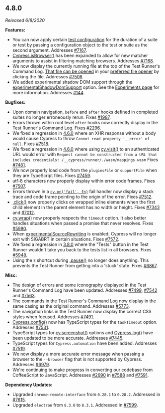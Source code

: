 ## 4.8.0

_Released 6/8/2020_

**Features:**

- You can now apply certain
  [test configuration](/guides/references/configuration#Test-Configuration) for
  the duration of a suite or test by passing a configuration object to the test
  or suite as the second argument. Addresses
  [#7167](https://github.com/cypress-io/cypress/issues/7167).
- [Cypress.isBrowser()](/api/cypress-api/isbrowser) has been expanded to allow
  for new matcher arguments to assist in filtering matching browsers. Addresses
  [#7168](https://github.com/cypress-io/cypress/issues/7168).
- We now display the currently running file at the top of the Test Runner's
  Command Log.
  [That file can be opened](/guides/core-concepts/cypress-app#Open-files-in-your-IDE)
  in your
  [preferred file opener](/guides/tooling/IDE-integration#File-Opener-Preference)
  by clicking the file. Addresses
  [#7506](https://github.com/cypress-io/cypress/issues/7506).
- We added experimental shadow DOM support through the
  [experimentalShadowDomSupport](/guides/references/experiments#Shadow-DOM)
  option. See the [Experiments page](/guides/references/experiments#Shadow-DOM)
  for more information. Addresses
  [#144](https://github.com/cypress-io/cypress/issues/144).

**Bugfixes:**

- Upon domain navigation, `before` and `after` hooks defined in completed suites
  no longer erroneously rerun. Fixes
  [#1987](https://github.com/cypress-io/cypress/issues/1987).
- Errors thrown within root level `after` hooks now correctly display in the
  Test Runner's Command Log. Fixes
  [#2296](https://github.com/cypress-io/cypress/issues/2296).
- We fixed a regression in [4.6.0](#4-6-0) where an XHR response without a body
  would cause Cypress to throw `Cannot read property '__error' of null`. Fixes
  [#7518](https://github.com/cypress-io/cypress/issues/7518).
- We fixed a regression in [4.6.0](#4-6-0) where using
  [cy.visit()](/api/commands/visit) to an authenticated URL would error with
  `Request cannot be constructed from a URL that includes credentials: /__cypress/runner/./wasm/mappings.wasm`
  Fixes [#7481](https://github.com/cypress-io/cypress/issues/7481).
- We now properly load code from the `pluginsFile` or `supportFile` when they
  are TypeScript files. Fixes
  [#7459](https://github.com/cypress-io/cypress/issues/7459).
- utf-8 characters now properly display within error code frames. Fixes
  [#7507](https://github.com/cypress-io/cypress/issues/7507).
- Errors thrown in a
  [`cy.on('fail', fn)`](/api/events/catalog-of-events#Cypress-Events) fail
  handler now display a stack trace and code frame pointing to the origin of the
  error. Fixes [#7512](https://github.com/cypress-io/cypress/issues/7512).
- [.click()](/api/commands/click) now properly clicks on wrapped inline elements
  when the first child element in the parent element has no width or height.
  Fixes [#7343](https://github.com/cypress-io/cypress/issues/7343) and
  [#7012](https://github.com/cypress-io/cypress/issues/7012).
- [cy.wrap()](/api/commands/wrap) now properly respects the `timeout` option. It
  also better handles situations when passed a promise that never resolves.
  Fixes [#5980](https://github.com/cypress-io/cypress/issues/5980).
- When [experimentalSourceRewriting](/guides/references/experiments) is enabled,
  Cypress will no longer exit with SIGABRT in certain situations. Fixes
  [#7572](https://github.com/cypress-io/cypress/issues/7572).
- We fixed a regression in [3.8.0](#3-8-0) where the "Tests" button in the Test
  Runner wouldn't take you back to the tests list in all browsers. Fixes
  [#5948](https://github.com/cypress-io/cypress/issues/5948).
- Using the `S` shortcut during [.pause()](/api/commands/pause) no longer does
  anything. This prevents the Test Runner from getting into a 'stuck' state.
  Fixes [#6867](https://github.com/cypress-io/cypress/issues/6867).

**Misc:**

- The design of errors and some iconography displayed in the Test Runner's
  Command Log have been updated. Addresses
  [#7499](https://github.com/cypress-io/cypress/issues/7499),
  [#7542](https://github.com/cypress-io/cypress/issues/7542) and
  [#7563](https://github.com/cypress-io/cypress/issues/7563).
- The commands in the Test Runner's Command Log now display in the same casing
  as the original command. Addresses
  [#5773](https://github.com/cypress-io/cypress/issues/5773).
- The navigation links in the Test Runner now display the correct CSS styles
  when focused. Addresses
  [#7491](https://github.com/cypress-io/cypress/issues/7491).
- [Cypress.config()](/api/cypress-api/config) now has TypeScript types for the
  `taskTimeout` option. Addresses
  [#7531](https://github.com/cypress-io/cypress/issues/7531).
- TypeScript types for [cy.screenshot()](/api/commands/screenshot) options and
  [Cypress.log()](/api/cypress-api/cypress-log) have been updated to be more
  accurate. Addresses
  [#7445](https://github.com/cypress-io/cypress/issues/7445).
- TypeScript types for `Cypress.automation` have been added. Addresses
  [#7519](https://github.com/cypress-io/cypress/issues/7519).
- We now display a more accurate error message when passing a browser to the
  `--browser` flag that is not supported by Cypress. Addresses
  [#6979](https://github.com/cypress-io/cypress/issues/6979).
- We're continuing to make progress in converting our codebase from CoffeeScript
  to JavaScript. Addresses
  [#2690](https://github.com/cypress-io/cypress/issues/2690) in
  [#7588](https://github.com/cypress-io/cypress/pull/7588) and
  [#7591](https://github.com/cypress-io/cypress/pull/7591).

**Dependency Updates:**

- Upgraded `chrome-remote-interface` from `0.28.1` to `0.28.2`. Addressed in
  [#7615](https://github.com/cypress-io/cypress/pull/7615).
- Upgraded `electron` from `8.3.0` to `8.3.1`. Addressed in
  [#7599](https://github.com/cypress-io/cypress/pull/7599).
